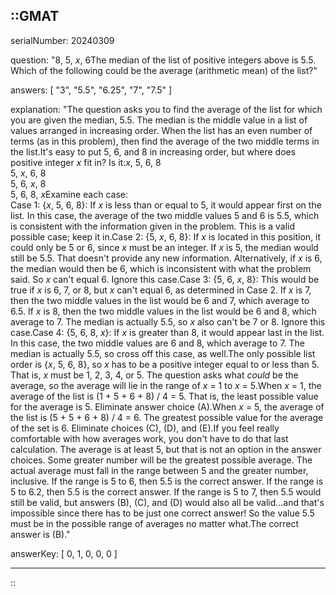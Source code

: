 ::GMAT
---


serialNumber: 20240309

question: "8, 5, <i>x</i>, 6The median of the list of positive integers above is 5.5. Which of the following could be the average (arithmetic mean) of the list?"

answers: [
  "3",
  "5.5",
  "6.25",
  "7",
  "7.5"
]

explanation: "The question asks you to find the average of the list for which you are given the median, 5.5. The median is the middle value in a list of values arranged in increasing order. When the list has an even number of terms (as in this problem), then find the average of the two middle terms in the list.It's easy to put 5, 6, and 8 in increasing order, but where does positive integer <i>x</i> fit in? Is it:<i>x</i>, 5, 6, 8<br>5, <i>x</i>, 6, 8 <br>5, 6, <i>x</i>, 8<br>5, 6, 8, <i>x</i>Examine each case:<br>Case 1: {<i>x</i>, 5, 6, 8}: If <i>x</i> is less than or equal to 5, it would appear first on the list. In this case, the average of the two middle values 5 and 6 is 5.5, which is consistent with the information given in the problem. This is a valid possible case; keep it in.Case 2: {5, <i>x</i>, 6, 8}: If <i>x</i> is located in this position, it could only be 5 or 6, since <i>x</i> must be an integer. If <i>x</i> is 5, the median would still be 5.5. That doesn't provide any new information. Alternatively, if <i>x</i> is 6, the median would then be 6, which is inconsistent with what the problem said. So <i>x</i> can't equal 6. Ignore this case.Case 3: {5, 6, <i>x</i>, 8}: This would be true if <i>x</i> is 6, 7, or 8, but <i>x</i> can't equal 6, as determined in Case 2. If <i>x</i> is 7, then the two middle values in the list would be 6 and 7, which average to 6.5. If <i>x</i> is 8, then the two middle values in the list would be 6 and 8, which average to 7. The median is actually 5.5, so <i>x</i> also can't be 7 or 8. Ignore this case.Case 4: {5, 6, 8, <i>x</i>}: If <i>x</i> is greater than 8, it would appear last in the list. In this case, the two middle values are 6 and 8, which average to 7. The median is actually 5.5, so cross off this case, as well.The only possible list order is {<i>x</i>, 5, 6, 8}, so <i>x</i> has to be a positive integer equal to or less than 5. That is, <i>x</i> must be 1, 2, 3, 4, or 5. The question asks what <i>could</i> be the average, so the average will lie in the range of <i>x</i> = 1 to <i>x</i> = 5.When <i>x</i> = 1, the average of the list is (1 + 5 + 6 + 8) / 4 = 5. That is, the least possible value for the average is 5. Eliminate answer choice (A).When <i>x</i> = 5, the average of the list is (5 + 5 + 6 + 8) / 4 = 6. The greatest possible value for the average of the set is 6. Eliminate choices (C), (D), and (E).If you feel really comfortable with how averages work, you don't have to do that last calculation. The average is at least 5, but that is not an option in the answer choices. Some greater number will be the greatest possible average. The actual average must fall in the range between 5 and the greater number, inclusive. If the range is 5 to 6, then 5.5 is the correct answer. If the range is 5 to 6.2, then 5.5 is the correct answer. If the range is 5 to 7, then 5.5 would still be valid, but answers (B), (C), and (D) would also all be valid...and that's impossible since there has to be just one correct answer! So the value 5.5 must be in the possible range of averages no matter what.The correct answer is (B)."

answerKey: [
  0, 
  1, 
  0, 
  0, 
  0
]



---
::